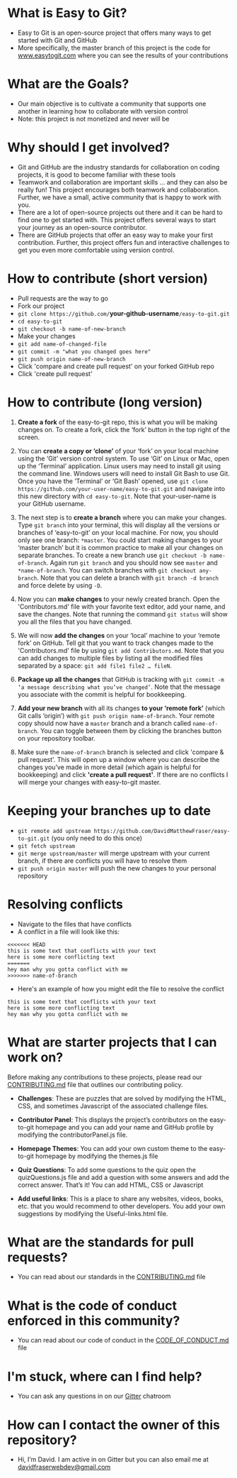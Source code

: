# What is Easy to Git?

- Easy to Git is an open-source project that offers many ways to get started with Git and GitHub
- More specifically, the master branch of this project is the code for www.easytogit.com where you can see the results of your contributions

# What are the Goals?

- Our main objective is to cultivate a community that supports one another in learning how to collaborate with version control
- Note: this project is not monetized and never will be

# Why should I get involved?

- Git and GitHub are the industry standards for collaboration on coding projects, it is good to become familiar with these tools
- Teamwork and collaboration are important skills ... and they can also be really fun! This project encourages both teamwork and collaboration. Further, we have a small, active community that is happy to work with you.
- There are a lot of open-source projects out there and it can be hard to find one to get started with. This project offers several ways to start your journey as an open-source contributor.
- There are GitHub projects that offer an easy way to make your first contribution. Further, this project offers fun and interactive challenges to get you even more comfortable using version control.

# How to contribute (short version)

- Pull requests are the way to go
- Fork our project
- `git clone https://github.com/`<strong>your-github-username</strong>`/easy-to-git.git`
- `cd easy-to-git`
- `git checkout -b name-of-new-branch`
- Make your changes
- `git add name-of-changed-file`
- `git commit -m "what you changed goes here"`
- `git push origin name-of-new-branch`
- Click 'compare and create pull request' on your forked GitHub repo
- Click 'create pull request'

# How to contribute (long version)
1. **Create a fork** of the easy-to-git repo, this is what you will be making changes on. To create a fork, click the ‘fork’ button in the top right of the screen.

2. You can **create a copy or ‘clone’** of your ‘fork’ on your local machine using the ‘Git’ version control system. To use ‘Git’ on Linux or Mac, open up the ‘Terminal’ application. Linux users may need to install git using the command line. Windows users will need to install Git Bash to use Git. Once you have the ‘Terminal’ or ‘Git Bash’ opened, use `git clone https://github.com/your-user-name/easy-to-git.git` and navigate into this new directory with `cd easy-to-git`. Note that your-user-name is your GitHub username.

3. The next step is to **create a branch** where you can make your changes. Type `git branch` into your terminal, this will display all the versions or branches of ‘easy-to-git’ on your local machine. For now, you should only see one branch: `*master`. You could start making changes to your ‘master branch’ but it is common practice to make all your changes on separate branches. To create a new branch use `git checkout -b name-of-branch`. Again run `git branch` and you should now see `master` and `*name-of-branch`. You can switch branches with `git checkout any-branch`. Note that you can delete a branch with `git branch -d branch` and force delete by using `-D`.

4. Now you can **make changes** to your newly created branch. Open the 'Contributors.md' file with your favorite text editor, add your name, and save the changes. Note that running the command `git status` will show you all the files that you have changed.

5. We will now **add the changes** on your ‘local’ machine to your ‘remote fork’ on GitHub. Tell git that you want to track changes made to the 'Contributors.md' file by using `git add Contributors.md`. Note that you can add changes to multiple files by listing all the modified files separated by a space: `git add file1 file2 … fileN`.

6. **Package up all the changes** that GitHub is tracking with `git commit -m ‘a message describing what you’ve changed’`. Note that the message you associate with the commit is helpful for bookkeeping.

7. **Add your new branch** with all its changes **to your ‘remote fork’** (which Git calls ‘origin’) with `git push origin name-of-branch`. Your remote copy should now have a `master` branch and a branch called `name-of-branch`. You can toggle between them by clicking the branches button on your repository toolbar.

8. Make sure the `name-of-branch` branch is selected and click 'compare & pull request'. This will open up a window where you can describe the changes you’ve made in more detail (which again is helpful for bookkeeping) and click **'create a pull request'**. If there are no conflicts I will merge your changes with easy-to-git master.


# Keeping your branches up to date

- `git remote add upstream https://github.com/DavidMatthewFraser/easy-to-git.git` (you only need to do this once)
- `git fetch upstream`
- `git merge upstream/master` will merge upstream with your current branch, if there are conflicts you will have to resolve them
- `git push origin master` will push the new changes to your personal repository

# Resolving conflicts
- Navigate to the files that have conflicts
- A conflict in a file will look like this:
```
<<<<<<< HEAD
this is some text that conflicts with your text
here is some more conflicting text
=======
hey man why you gotta conflict with me
>>>>>>> name-of-branch
```
- Here's an example of how you might edit the file to resolve the conflict
```
this is some text that conflicts with your text
here is some more conflicting text
hey man why you gotta conflict with me
```
# What are starter projects that I can work on?

Before making any contributions to these projects, please read our <a href='./CONTRIBUTING.md'>CONTRIBUTING.md</a> file that outlines our contributing policy.

- **Challenges**: These are puzzles that are solved by modifying the HTML, CSS, and sometimes Javascript of the associated challenge files.

- **Contributor Panel**: This displays the project’s contributors on the easy-to-git homepage and you can add your name and GitHub profile by modifying the contributorPanel.js file.

- **Homepage Themes**: You can add your own custom theme to the easy-to-git homepage by modifying the themes.js file

- **Quiz Questions**: To add some questions to the quiz open the quizQuestions.js file and add a question with some answers and add the correct answer. That’s it! You can add HTML, CSS or Javascript

- **Add useful links**: This is a place to share any websites, videos, books, etc. that you would recommend to other developers. You add your own suggestions by modifying the Useful-links.html file.

# What are the standards for pull requests?

- You can read about our standards in the <a href='./CONTRIBUTING.md'>CONTRIBUTING.md</a> file

# What is the code of conduct enforced in this community?

- You can read about our code of conduct in the <a href='./CODE_OF_CONDUCT.md'>CODE_OF_CONDUCT.md</a> file

# I'm stuck, where can I find help?

- You can ask any questions in on our <a href='https://gitter.im/Easy-To-Git/community'>Gitter</a> chatroom

# How can I contact the owner of this repository?

- Hi, I’m David. I am active in on Gitter but you can also email me at davidfraserwebdev@gmail.com
